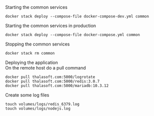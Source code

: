 Starting the common services
```  
docker stack deploy --compose-file docker-compose-dev.yml common
```

Starting the common services in production
```  
docker stack deploy --compose-file docker-compose.yml common
```

Stopping the common services
```  
docker stack rm common
```

Deploying the application  
On the remote host do a pull command
```  
docker pull thalasoft.com:5000/logrotate
docker pull thalasoft.com:5000/redis:3.0.7
docker pull thalasoft.com:5000/mariadb:10.3.12
```

Create some log files
```
touch volumes/logs/redis_6379.log
touch volumes/logs/nodejs.log
```
